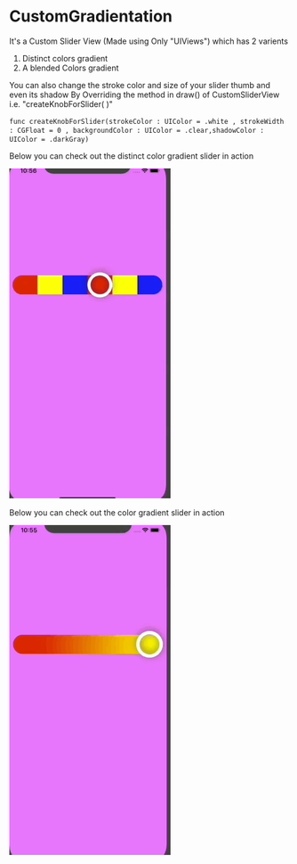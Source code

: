 # CustomGradientation

It's a Custom Slider View (Made using Only "UIViews") which has 2 varients
1) Distinct colors gradient
2) A blended Colors gradient

You can also change the stroke color and size of your slider thumb and even its shadow 
By Overriding the method in draw() of CustomSliderView    i.e.  "createKnobForSlider( )"

    func createKnobForSlider(strokeColor : UIColor = .white , strokeWidth : CGFloat = 0 , backgroundColor : UIColor = .clear,shadowColor : UIColor = .darkGray)
    
    
Below you can check out the distinct color gradient slider in action

![](DistinctColorGradient.gif)

Below you can check out the  color gradient slider in action

![](GradientColorSlider.gif)
